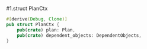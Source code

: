#1.struct PlanCtx

```rust
#[derive(Debug, Clone)]
pub struct PlanCtx {
    pub(crate) plan: Plan,
    pub(crate) dependent_objects: DependentObjects,
}
```